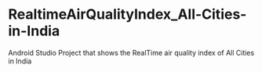 # RealtimeAirQualityIndex_All-Cities-in-India
Android Studio Project that shows the RealTime air quality index of All Cities in India
